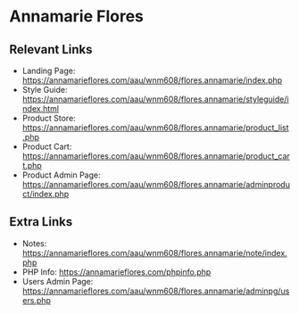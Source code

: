 # Annamarie Flores

## Relevant Links
- Landing Page: https://annamarieflores.com/aau/wnm608/flores.annamarie/index.php
- Style Guide: https://annamarieflores.com/aau/wnm608/flores.annamarie/styleguide/index.html
- Product Store: https://annamarieflores.com/aau/wnm608/flores.annamarie/product_list.php
- Product Cart: https://annamarieflores.com/aau/wnm608/flores.annamarie/product_cart.php
- Product Admin Page: https://annamarieflores.com/aau/wnm608/flores.annamarie/adminproduct/index.php

## Extra Links
- Notes: https://annamarieflores.com/aau/wnm608/flores.annamarie/note/index.php
- PHP Info: https://annamarieflores.com/phpinfo.php
- Users Admin Page: https://annamarieflores.com/aau/wnm608/flores.annamarie/adminpg/users.php